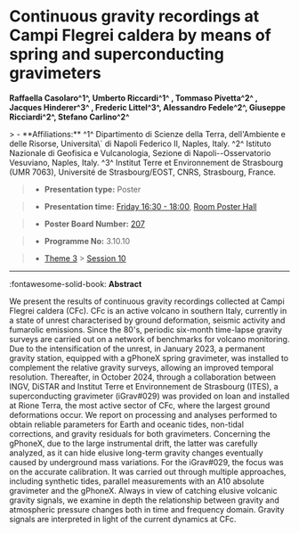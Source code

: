 # Continuous gravity recordings at Campi Flegrei caldera by means of spring and superconducting gravimeters

**Raffaella Casolaro^1^, Umberto Riccardi^1^ , Tommaso Pivetta^2^ , Jacques Hinderer^3^ , Frederic Littel^3^, Alessandro Fedele^2^, Giuseppe Ricciardi^2^, Stefano Carlino^2^**

<!-- more -->> - **Affiliations:** ^1^ Dipartimento di Scienze della Terra, dell'Ambiente e delle Risorse, Universita\` di Napoli Federico II, Naples, Italy. ^2^ Istituto Nazionale di Geofisica e Vulcanologia, Sezione di Napoli--Osservatorio Vesuviano, Naples, Italy. ^3^ Institut Terre et Environnement de Strasbourg (UMR 7063), Université de Strasbourg/EOST, CNRS, Strasbourg, France.

> - **Presentation type:** Poster

> - **Presentation time:** [Friday 16:30 - 18:00](../sessions_comparison.md#__tabbed_4_6), [Room Poster Hall](../maps_venue.md#__tabbed_1_1)

> - **Poster Board Number:** [207](../map_poster_boards.md#friday)

> - **Programme No:** 3.10.10

> - [Theme 3](../theme3.md) > [Session 10](../sessions/session-3-10.md)

--- 

:fontawesome-solid-book: **Abstract**

We present the results of continuous gravity recordings collected at Campi Flegrei caldera (CFc). CFc is an active volcano in southern Italy, currently in a state of unrest characterised by ground deformation, seismic activity and fumarolic emissions. Since the 80's, periodic six-month time-lapse gravity surveys are carried out on a network of benchmarks for volcano monitoring. Due to the intensification of the unrest, in January 2023, a permanent gravity station, equipped with a gPhoneX spring gravimeter, was installed to complement the relative gravity surveys, allowing an improved temporal resolution. Thereafter, in October 2024, through a collaboration between INGV, DiSTAR and Institut Terre et Environnement de Strasbourg (ITES), a superconducting gravimeter (iGrav#029) was provided on loan and installed at Rione Terra, the most active sector of CFc, where the largest ground deformations occur. We report on processing and analyses performed to obtain reliable parameters for Earth and oceanic tides, non-tidal corrections, and gravity residuals for both gravimeters. Concerning the gPhoneX, due to the large instrumental drift, the latter was carefully analyzed, as it can hide elusive long-term gravity changes eventually caused by underground mass variations. For the iGrav#029, the focus was on the accurate calibration. It was carried out through multiple approaches, including synthetic tides, parallel measurements with an A10 absolute gravimeter and the gPhoneX. Always in view of catching elusive volcanic gravity signals, we examine in depth the relationship between gravity and atmospheric pressure changes both in time and frequency domain. Gravity signals are interpreted in light of the current dynamics at CFc.

